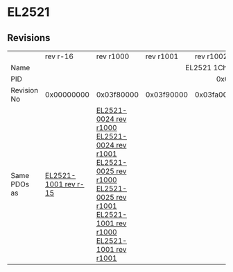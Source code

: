 # EL2521

## Revisions
<table>
<tr>
<td></td>
<td>rev r-16</td>
<td>rev r1000</td>
<td>rev r1001</td>
<td>rev r1002</td>
<td>rev r1003</td>
<td>rev r1004</td>
<td>rev r1005</td>
<td>rev r1006</td>
</tr>
<tr>
<td>Name</td>
<td colspan=8 align="center">EL2521 1Ch. Pulse Train Output</td>
</tr>
<tr>
<td>PID</td>
<td colspan=8 align="center">0x09d93052</td>
</tr>
<tr>
<td>Revision No</td>
<td>0x00000000</td>
<td>0x03f80000</td>
<td>0x03f90000</td>
<td>0x03fa0000</td>
<td>0x03fb0000</td>
<td>0x03fc0000</td>
<td>0x03fd0000</td>
<td>0x03fe0000</td>
</tr>
<tr>
<td>Same PDOs as</td>
<td><a href="EL2521-1001.md">EL2521-1001 rev r-15</a></td>
<td><a href="EL2521-0024.md">EL2521-0024 rev r1000</a><br/><a href="EL2521-0024.md">EL2521-0024 rev r1001</a><br/><a href="EL2521-0025.md">EL2521-0025 rev r1000</a><br/><a href="EL2521-0025.md">EL2521-0025 rev r1001</a><br/><a href="EL2521-1001.md">EL2521-1001 rev r1000</a><br/><a href="EL2521-1001.md">EL2521-1001 rev r1001</a></td>
<td colspan=2 align="center"></td>
<td colspan=3 align="center"><a href="EL2521-0024.md">EL2521-0024 rev r1002</a><br/><a href="EL2521-0024.md">EL2521-0024 rev r1003</a><br/><a href="EL2521-0024.md">EL2521-0024 rev r1004</a><br/><a href="EL2521-0025.md">EL2521-0025 rev r1002</a><br/><a href="EL2521-0025.md">EL2521-0025 rev r1003</a><br/><a href="EL2521-0025.md">EL2521-0025 rev r1004</a><br/><a href="EL2521-1001.md">EL2521-1001 rev r1002</a><br/><a href="EL2521-1001.md">EL2521-1001 rev r1003</a><br/><a href="EL2521-1001.md">EL2521-1001 rev r1004</a></td>
<td><a href="EL2521-0024.md">EL2521-0024 rev r1005</a><br/><a href="EL2521-0025.md">EL2521-0025 rev r1005</a></td>
</tr>
</table>

